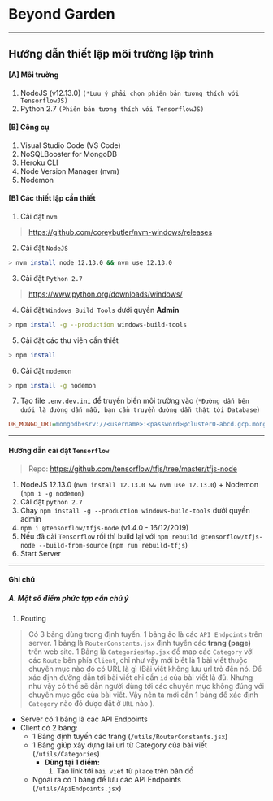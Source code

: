 # Beyond Garden

---

## Hướng dẫn thiết lập môi trường lập trình

#### [A] Môi trường
1. NodeJS (v12.13.0) `(*Lưu ý phải chọn phiên bản tương thích với TensorflowJS)`
2. Python 2.7 `(Phiên bản tương thích với TensorflowJS)`

#### [B] Công cụ
1. Visual Studio Code (VS Code)
2. NoSQLBooster for MongoDB
3. Heroku CLI
4. Node Version Manager (nvm)
5. Nodemon

#### [B] Các thiết lập cần thiết
1. Cài đặt `nvm`
  > https://github.com/coreybutler/nvm-windows/releases
2. Cài đặt `NodeJS`
  ```bash
  > nvm install node 12.13.0 && nvm use 12.13.0
  ```
3. Cài đặt `Python 2.7`
  > https://www.python.org/downloads/windows/
4. Cài đặt `Windows Build Tools` dưới quyền **Admin**
  ```bash
  > npm install -g --production windows-build-tools
  ```
5. Cài đặt các thư viện cần thiết
  ```bash
  > npm install
  ```
6. Cài đặt `nodemon`
  ```bash
  > npm install -g nodemon
  ```
7. Tạo file `.env.dev.ini` để truyền biến môi trường vào (`*Đường dẫn bên dưới là đường dẫn mẫu, bạn cần truyền đường dẫn thật tới Database`)
  ```ini
  DB_MONGO_URI=mongodb+srv://<username>:<password>@cluster0-abcd.gcp.mongodb.net/BeyondGarden?retryWrites=true&w=majority
  ```

---

#### Hướng dẫn cài đặt `Tensorflow`
> Repo: https://github.com/tensorflow/tfjs/tree/master/tfjs-node

1. NodeJS 12.13.0 (`nvm install 12.13.0 && nvm use 12.13.0`) + Nodemon (`npm i -g nodemon`)
2. Cài đặt `python 2.7`
3. Chạy `npm install -g --production windows-build-tools` dưới quyền admin
4. `npm i @tensorflow/tfjs-node` (v1.4.0 - 16/12/2019)
5. Nếu đã cài `Tensorflow` rồi thì build lại với `npm rebuild @tensorflow/tfjs-node --build-from-source` (`npm run rebuild-tfjs`)
6. Start Server

---

#### Ghi chú
##### A. Một số điểm phức tạp cần chú ý
1. Routing
> [Tóm tắt]:\
>   Có 3 bảng dùng trong định tuyến. 1 bảng ảo là các `API Endpoints` trên server. 1 bảng là `RouterConstants.jsx` định tuyến các **trang (page)** trên web site. 1 Bảng là `CategoriesMap.jsx` để map các `Category` với các `Route` bên phía `Client`, chỉ như vậy mới biết là 1 bài viết thuộc chuyên mục nào đó có URL là gì (Bài viết không lưu url trỏ đến nó. Để xác định đường dẫn tới bài viết chỉ cần `id` của bài viết là đủ. Nhưng như vậy có thể sẽ dẫn người dùng tới các chuyên mục không đúng với chuyên mục gốc của bài viết. Vậy nên ta mới cần 1 bảng để xác định `Category` nào đó được đặt ở `URL` nào.).

- Server có 1 bảng là các API Endpoints
- Client có 2 bảng:
  + 1 Bảng định tuyến các trang (`/utils/RouterConstants.jsx`)
  + 1 Bảng giúp xây dựng lại url từ Category của bài viết (`/utils/Categories`)
    + **Dùng tại 1 điểm:**
      1. Tạo link tới `bài viết` từ `place` trên bản đồ
  + Ngoài ra có 1 bảng để lưu các API Endpoints (`/utils/ApiEndpoints.jsx`)
